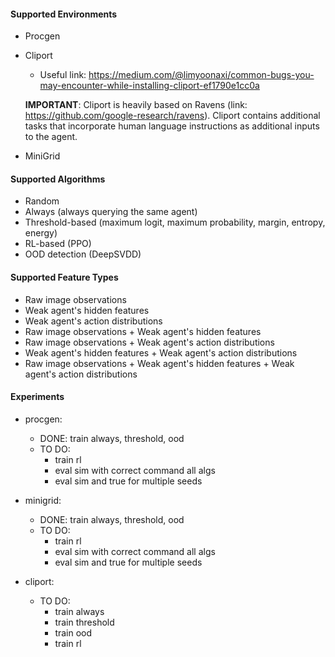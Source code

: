 #### Supported Environments
- Procgen
- Cliport
    - Useful link: https://medium.com/@limyoonaxi/common-bugs-you-may-encounter-while-installing-cliport-ef1790e1cc0a

  **IMPORTANT**: Cliport is heavily based on Ravens (link: https://github.com/google-research/ravens). Cliport contains additional tasks that incorporate human language instructions as additional inputs to the agent. 
- MiniGrid

#### Supported Algorithms
- Random
- Always (always querying the same agent)
- Threshold-based (maximum logit, maximum probability, margin, entropy, energy)
- RL-based (PPO)
- OOD detection (DeepSVDD)


#### Supported Feature Types
- Raw image observations
- Weak agent's hidden features
- Weak agent's action distributions
- Raw image observations + Weak agent's hidden features
- Raw image observations + Weak agent's action distributions
- Weak agent's hidden features + Weak agent's action distributions
- Raw image observations + Weak agent's hidden features + Weak agent's action distributions



#### Experiments
- procgen:
  - DONE: train always, threshold, ood
  - TO DO: 
    - train rl
    - eval sim with correct command all algs
    - eval sim and true for multiple seeds

- minigrid:
  - DONE: train always, threshold, ood
  - TO DO: 
    - train rl
    - eval sim with correct command all algs
    - eval sim and true for multiple seeds
  
- cliport:
  - TO DO: 
    - train always
    - train threshold
    - train ood
    - train rl
